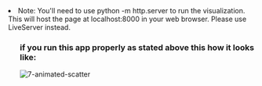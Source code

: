 
<li>Note: You'll need to use python -m http.server to run the visualization. This will host the page at localhost:8000 in your web browser. Please use LiveServer instead.</l>
<ul>

<h3>if you run this app properly as stated above this how it looks like:</h3>


<img src="https://user-images.githubusercontent.com/75814760/116644340-b7b09d80-a938-11eb-8b3b-0011cf93fee6.gif" alt="7-animated-scatter" style="max-width:100%;">
